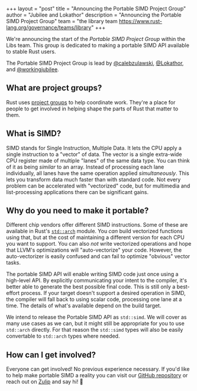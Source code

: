 +++
layout = "post"
title = "Announcing the Portable SIMD Project Group"
author = "Jubilee and Lokathor"
description = "Announcing the Portable SIMD Project Group"
team = "the library team <https://www.rust-lang.org/governance/teams/library>"
+++

We're announcing the start of the _Portable SIMD Project Group_ within the Libs team. This group is dedicated to making a portable SIMD API available to stable Rust users.

The Portable SIMD Project Group is lead by [@calebzulawski](https://github.com/calebzulawski), [@Lokathor](https://github.com/Lokathor), and [@workingjubilee](https://github.com/workingjubilee).

## What are project groups?

Rust uses [project groups](https://rust-lang.github.io/rfcs/2856-project-groups.html) to help coordinate work.
They're a place for people to get involved in helping shape the parts of Rust that matter to them.

## What is SIMD?

SIMD stands for Single Instruction, Multiple Data.
It lets the CPU apply a single instruction to a "vector" of data.
The vector is a single extra-wide CPU register made of multiple "lanes" of the same data type.
You can think of it as being *similar* to an array.
Instead of processing each lane individually, all lanes have the same operation applied *simultaneously*.
This lets you transform data much faster than with standard code.
Not every problem can be accelerated with "vectorized" code, but for multimedia and list-processing applications there can be significant gains.

## Why do you need to make it portable?

Different chip vendors offer different SIMD instructions.
Some of these are available in Rust's [`std::arch`](https://doc.rust-lang.org/core/arch/index.html) module.
You *can* build vectorized functions using that, but at the cost of maintaining a different version for each CPU you want to support.
You can also *not* write vectorized operations and hope that LLVM's optimizations will "auto-vectorize" your code.
However, the auto-vectorizer is easily confused and can fail to optimize "obvious" vector tasks.

The portable SIMD API will enable writing SIMD code just once using a high-level API.
By explicitly communicating your intent to the compiler, it's better able to generate the best possible final code.
This is still only a best-effort process.
If your target doesn't support a desired operation in SIMD, the compiler will fall back to using scalar code, processing one lane at a time.
The details of what's available depend on the build target.

We intend to release the Portable SIMD API as `std::simd`.
We will cover as many use cases as we can, but it might still be appropriate for you to use `std::arch` directly.
For that reason the `std::simd` types will also be easily convertable to `std::arch` types where needed.

## How can I get involved?

Everyone can get involved!
No previous experience necessary.
If you'd like to help make portable SIMD a reality you can visit our [GitHub repository](https://github.com/rust-lang/project-portable-simd) or reach out on [Zulip](https://rust-lang.zulipchat.com/#narrow/stream/257879-project-portable-simd) and say hi! :wave:

